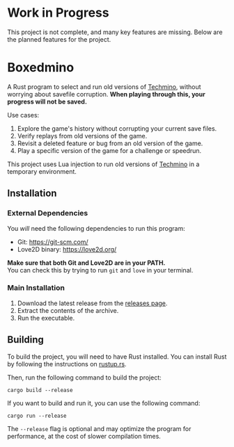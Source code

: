 # Work in Progress
This project is not complete, and many key features are missing. Below are the planned features for the project.

# Boxedmino

A Rust program to select and run old versions of [Techmino](https://github.com/26F-Studio/Techmino), without worrying about savefile corruption. **When playing through this, your progress will not be saved.**

Use cases:
1. Explore the game's history without corrupting your current save files.
2. Verify replays from old versions of the game.
3. Revisit a deleted feature or bug from an old version of the game.
4. Play a specific version of the game for a challenge or speedrun.

This project uses Lua injection to run old versions of [Techmino](https://github.com/26F-Studio/Techmino) in a temporary environment.

## Installation

### External Dependencies

You *will* need the following dependencies to run this program:

- Git: https://git-scm.com/
- Love2D binary: https://love2d.org/

**Make sure that both Git and Love2D are in your PATH.**  
You can check this by trying to run `git` and `love` in your terminal.

### Main Installation

<!-- There are two ways to install this program: -->

<!-- #### Downloading the Binary -->

1. Download the latest release from the [releases page](https://github.com/26F-Studio/Boxedmino/releases).
2. Extract the contents of the archive.
3. Run the executable.

<!-- 
#### Installing through Cargo

If you have Cargo installed, it can be more convenient to install the program through Cargo.
```
cargo install boxedmino
``` -->

## Building

To build the project, you will need to have Rust installed. You can install Rust by following the instructions on [rustup.rs](https://rustup.rs/).

Then, run the following command to build the project:
```
cargo build --release
```

If you want to build and run it, you can use the following command:
```
cargo run --release
```

The `--release` flag is optional and may optimize the program for performance, at the cost of slower compilation times.
